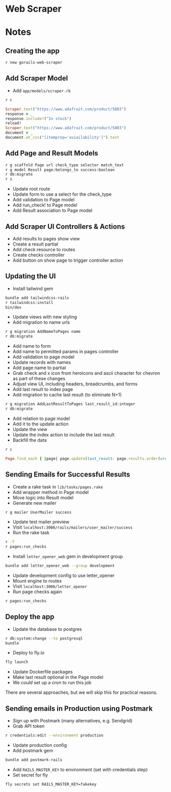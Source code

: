 # Web Scraper

# Notes


## Creating the app

```sh
r new gorails-web-scraper
```

## Add Scraper Model

- Add `app/models/scraper.rb`

```sh
r c
```

```ruby
Scraper.text("https://www.adafruit.com/product/5803")
response = _
response.include?("In stock")
reload!
Scraper.text("https://www.adafruit.com/product/5803")
document = _
document.at_css("[itemprop='aviailability']").text
```


## Add Page and Result Models

```sh
r g scaffold Page url check_type selector match_text
r g model Result page:belongs_to success:boolean
r db:migrate
r s
```

- Update root route
- Update form to use a select for the check_type
- Add validation to Page model
- Add run_check! to Page model
- Add Result association to Page model

## Add Scraper UI Controllers & Actions

- Add results to pages show view
- Create a result partial
- Add check resource to routes
- Create checks controller
- Add button on show page to trigger controller action

## Updating the UI

- Install tailwind gem

```sh
bundle add tailwindcss-rails
r tailwindcss:install
bin/dev
```

- Update views with new styling
- Add migration to name urls

```sh
r g migration AddNameToPages name
r db:migrate
```

- Add name to form
- Add name to permitted params in pages controller
- Add validation to page model
- Update records with names
- Add page name to partial
- Grab check and x icon from heroicons and ascii character for chevron as part of these changes
- Adjust view UI, including headers, breadcrumbs, and forms
- Add last result to index page
- Add migration to cache last result (to eliminate N+1)

```sh
r g migration AddLastResultToPages last_result_id:integer
r db:migrate
```

- Add relation to page model
- Add it to the update action
- Update the view
- Update the index action to include the last result
- Backfill the data

```sh
r c
```

```ruby
Page.find_each { |page| page.update(last_result: page.results.order(created_at: :desc).first) }
```

## Sending Emails for Successful Results

- Create a rake task in `lib/tasks/pages.rake`
- Add wrapper method in Page model
- Move logic into Result model
- Generate new mailer

```sh
r g mailer UserMailer success
```

- Update test mailer preview
- Visit `localhost:3000/rails/mailers/user_mailer/success`
- Run the rake task

```sh
r -T
r pages:run_checks
```

- Install `letter_opener_web` gem in development group

```sh
bundle add letter_opener_web --group development
```

- Update development config to use letter_opener
- Mount engine to routes
- Visit `localhost:3000/letter_opener`
- Run page checks again

```sh
r pages:run_checks
```

## Deploy the app

- Update the database to postgres

```sh
r db:system:change --to postgresql
bundle
```

- Deploy to fly.io

```sh
fly launch
```

- Update Dockerfile packages
- Make last result optional in the Page model
- We _could_ set up a cron to run this job

There are several approaches, but we will skip this for practical reasons.

## Sending emails in Production using Postmark

- Sign up with Postmark (many alternatives, e.g. Sendgrid)
- Grab API token

```sh
r credentials:edit --environment production
```

- Update production config
- Add postmark gem

```sh
bundle add postmark-rails
```

- Add `RAILS_MASTER_KEY` to environment (set with credentials step)
- Set secret for fly

```sh
fly secrets set RAILS_MASTER_KEY=fakekey
```
